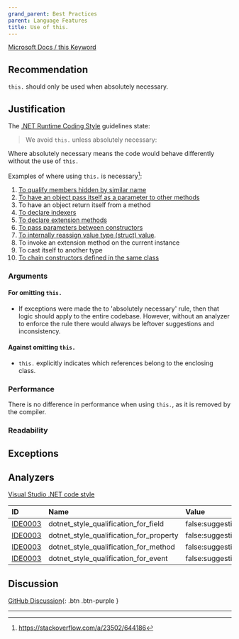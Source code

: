 ```yaml
---
grand_parent: Best Practices
parent: Language Features
title: Use of this.
---
```


[Microsoft Docs / this Keyword](https://docs.microsoft.com/dotnet/csharp/language-reference/keywords/this)

## Recommendation

`this.` should only be used when absolutely necessary.

## Justification

The [.NET Runtime Coding Style](https://github.com/dotnet/runtime/blob/master/docs/coding-guidelines/coding-style.md) guidelines state:

> We avoid `this.` unless absolutely necessary:

Where absolutely necessary means the code would behave differently without the use of `this.`

Examples of where using `this.` is necessary[^1]:

 1. [To qualify members hidden by similar name][2]
 2. [To have an object pass itself as a parameter to other methods][3]
 3. To have an object return itself from a method
 4. [To declare indexers][4]
 5. [To declare extension methods][5]
 6. [To pass parameters between constructors][6]
 7. [To internally reassign value type (struct) value][7].
 8. To invoke an extension method on the current instance
 9. To cast itself to another type
 10. [To chain constructors defined in the same class][8]

  [2]: https://docs.microsoft.com/dotnet/csharp/language-reference/keywords/this
  [3]: https://docs.microsoft.com/dotnet/csharp/language-reference/keywords/this
  [4]: https://docs.microsoft.com/dotnet/csharp/programming-guide/indexers/index
  [5]: https://docs.microsoft.com/dotnet/csharp/programming-guide/classes-and-structs/extension-methods
  [6]: http://www.codeproject.com/Articles/7011/An-Intro-to-Constructors-in-C%29
  [7]: https://stackoverflow.com/questions/194484/whats-the-strangest-corner-case-youve-seen-in-c-or-net/1800162#1800162
  [8]: https://stackoverflow.com/questions/1814953/c-sharp-constructor-chaining-how-to-do-it

### Arguments

#### For omitting `this.`

* If exceptions were made the to 'absolutely necessary' rule, then that logic should apply to the entire codebase. However, without an analyzer to enforce the rule there would always be leftover suggestions and inconsistency.

#### Against omitting `this.`

* `this.` explicitly indicates which references belong to the enclosing class.

### Performance

There is no difference in performance when using `this.`, as it is removed by the compiler.

### Readability

## Exceptions

## Analyzers

[Visual Studio .NET code style](https://docs.microsoft.com/visualstudio/ide/editorconfig-language-conventions?#this-and-me)

| ID | Name | Value
|:-|:-|:-|
| [IDE0003][10] | dotnet_style_qualification_for_field | false:suggestion |
| [IDE0003][10] | dotnet_style_qualification_for_property | false:suggestion |
| [IDE0003][10] | dotnet_style_qualification_for_method | false:suggestion |
| [IDE0003][10] | dotnet_style_qualification_for_event | false:suggestion |

[10]: https://docs.microsoft.com/visualstudio/ide/editorconfig-language-conventions?#this-and-me

## Discussion

[GitHub Discussion](https://github.com/kmgallahan/Style-as-Code/issues/1){: .btn .btn-purple }

---

[^1]: https://stackoverflow.com/a/23502/644186
